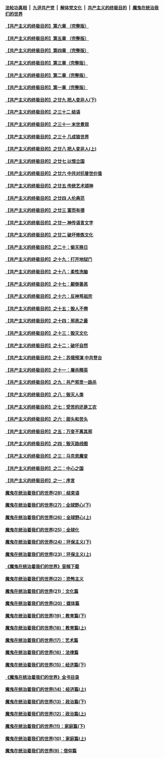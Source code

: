####  [法轮功真相](../../../../basic/blob/master/README.md?t=06052102) &nbsp;|&nbsp; [九评共产党](../../../../9ping.md/blob/master/README.md?t=06052102) &nbsp;|&nbsp; [解体党文化](../../../../jtdwh.md/blob/master/README.md?t=06052102)  &nbsp;|&nbsp; [共产主义的终极目的](../../../../gczydzjmd.md/blob/master/README.md?t=06052102) &nbsp;|&nbsp; [魔鬼在统治我们的世界](../../../../mgztzwmdsj.md/blob/master/README.md?t=06052102) 

#### [【共产主义的终极目的】第六章 （完整版）](../pages/nsc422/n11428913.md?t=06052102) 

#### [【共产主义的终极目的】第五章 （完整版）](../pages/nsc422/n11428912.md?t=06052102) 

#### [【共产主义的终极目的】第四章 （完整版）](../pages/nsc422/n11428907.md?t=06052102) 

#### [【共产主义的终极目的】第三章（完整版）](../pages/nsc422/n11428848.md?t=06052102) 

#### [【共产主义的终极目的】第二章（完整版）](../pages/nsc422/n11428831.md?t=06052102) 

#### [【共产主义的终极目的】第一章（完整版）](../pages/nsc422/n11417651.md?t=06052102) 

#### [【共产主义的终极目的】之廿九 把人变非人(下)](../pages/nsc422/n11344140.md?t=06052102) 

#### [【共产主义的终极目的】之三十二 结语](../pages/nsc422/n11360535.md?t=06052102) 

#### [【共产主义的终极目的】之三十一 末世景观](../pages/nsc422/n11351129.md?t=06052102) 

#### [【共产主义的终极目的】之三十 几成狼世界](../pages/nsc422/n11348280.md?t=06052102) 

#### [【共产主义的终极目的】之廿八 把人变非人(上)](../pages/nsc422/n11340492.md?t=06052102) 

#### [【共产主义的终极目的】之廿七 以恨立国](../pages/nsc422/n11336944.md?t=06052102) 

#### [【共产主义的终极目的】之廿六 中共对抗普世价值](../pages/nsc422/n11324785.md?t=06052102) 

#### [【共产主义的终极目的】之廿五 传统艺术颂神](../pages/nsc422/n11296396.md?t=06052102) 

#### [【共产主义的终极目的】之廿四 人伦典范](../pages/nsc422/n11296397.md?t=06052102) 

#### [【共产主义的终极目的】之廿三 富而有德](../pages/nsc422/n11283598.md?t=06052102) 

#### [【共产主义的终极目的】之廿一 神传语言文字](../pages/nsc422/n11263265.md?t=06052102) 

#### [【共产主义的终极目的】之廿二 破坏修炼文化](../pages/nsc422/n11245728.md?t=06052102) 

#### [【共产主义的终极目的】之二十：偷天换日](../pages/nsc422/n11238846.md?t=06052102) 

#### [【共产主义的终极目的】之十九：打开地狱门](../pages/nsc422/n11206376.md?t=06052102) 

#### [【共产主义的终极目的】之十八：柔性洗脑](../pages/nsc422/n11199994.md?t=06052102) 

#### [【共产主义的终极目的】之十七：颠倒善恶](../pages/nsc422/n11179782.md?t=06052102) 

#### [【共产主义的终极目的】之十六：反神骂祖宗](../pages/nsc422/n11166798.md?t=06052102) 

#### [【共产主义的终极目的】之十五：毁人不倦](../pages/nsc422/n11166792.md?t=06052102) 

#### [【共产主义的终极目的】之十四：邪恶之最](../pages/nsc422/n11150249.md?t=06052102) 

#### [【共产主义的终极目的】之十三：毁灭文化](../pages/nsc422/n11135227.md?t=06052102) 

#### [【共产主义的终极目的】之十二：破坏自然](../pages/nsc422/n11135214.md?t=06052102) 

#### [【共产主义的终极目的】之十：苏俄预演 中共登台](../pages/nsc422/n11118424.md?t=06052102) 

#### [【共产主义的终极目的】之十一：屠杀精英](../pages/nsc422/n11118442.md?t=06052102) 

#### [【共产主义的终极目的】之九：共产邪灵一路杀](../pages/nsc422/n11114139.md?t=06052102) 

#### [【共产主义的终极目的】之八：毁灭人类](../pages/nsc422/n11108503.md?t=06052102) 

#### [【共产主义的终极目的】之七：受苦的还是工农](../pages/nsc422/n11101809.md?t=06052102) 

#### [【共产主义的终极目的】之六：甜头和苦头](../pages/nsc422/n11096971.md?t=06052102) 

#### [【共产主义的终极目的】之五：万变不离其邪](../pages/nsc422/n11091285.md?t=06052102) 

#### [【共产主义的终极目的】之四：毁灭路线图](../pages/nsc422/n11086284.md?t=06052102) 

#### [【共产主义的终极目的】之三：马克思魔变](../pages/nsc422/n11061941.md?t=06052102) 

#### [【共产主义的终极目的】之二：中心之国](../pages/nsc422/n11047728.md?t=06052102) 

#### [【共产主义的终极目的】之一：序言](../pages/nsc422/n11086077.md?t=06052102) 

#### [魔鬼在统治着我们的世界(28)：结束语](../pages/nsc422/n10936246.md?t=06052102) 

#### [魔鬼在统治着我们的世界(27)：全球野心(下)](../pages/nsc422/n10928319.md?t=06052102) 

#### [魔鬼在统治着我们的世界(26)：全球野心(上)](../pages/nsc422/n10900318.md?t=06052102) 

#### [魔鬼在统治着我们的世界(25)：全球化](../pages/nsc422/n10788205.md?t=06052102) 

#### [魔鬼在统治着我们的世界(24)：环保主义(下)](../pages/nsc422/n10695307.md?t=06052102) 

#### [魔鬼在统治着我们的世界(23)：环保主义(上)](../pages/nsc422/n10688613.md?t=06052102) 

#### [《魔鬼在统治着我们的世界》音频下载](../pages/nsc422/n10635553.md?t=06052102) 

#### [魔鬼在统治着我们的世界(22)：恐怖主义](../pages/nsc422/n10614727.md?t=06052102) 

#### [魔鬼在统治着我们的世界(21)：文化篇](../pages/nsc422/n10597706.md?t=06052102) 

#### [魔鬼在统治着我们的世界(20)：媒体篇](../pages/nsc422/n10586579.md?t=06052102) 

#### [魔鬼在统治着我们的世界(19)：教育篇(下)](../pages/nsc422/n10564808.md?t=06052102) 

#### [魔鬼在统治着我们的世界(18)：教育篇(上)](../pages/nsc422/n10526970.md?t=06052102) 

#### [魔鬼在统治着我们的世界(17)：艺术篇](../pages/nsc422/n10499093.md?t=06052102) 

#### [魔鬼在统治着我们的世界(16)：法律篇](../pages/nsc422/n10485969.md?t=06052102) 

#### [魔鬼在统治着我们的世界(15)：经济篇(下)](../pages/nsc422/n10469975.md?t=06052102) 

#### [《魔鬼在统治着我们的世界》全书目录](../pages/nsc422/n10464261.md?t=06052102) 

#### [魔鬼在统治着我们的世界(14)：经济篇(上)](../pages/nsc422/n10457370.md?t=06052102) 

#### [魔鬼在统治着我们的世界(13)：政治篇(下)](../pages/nsc422/n10448270.md?t=06052102) 

#### [魔鬼在统治着我们的世界(12)：政治篇(上)](../pages/nsc422/n10444576.md?t=06052102) 

#### [魔鬼在统治着我们的世界(11)：家庭篇(下)](../pages/nsc422/n10440961.md?t=06052102) 

#### [魔鬼在统治着我们的世界(10)：家庭篇(上)](../pages/nsc422/n10435448.md?t=06052102) 

#### [魔鬼在统治着我们的世界(9)：信仰篇](../pages/nsc422/n10432159.md?t=06052102) 

